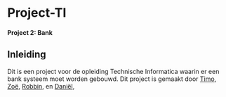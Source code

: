 # Project-TI
#### Project 2: Bank



## Inleiding
Dit is een project voor de opleiding Technische Informatica waarin er een bank systeem moet worden gebouwd. 
Dit project is gemaakt door [Timo](https://github.com/Timovdmeer115), [Zoë](https://github.com/okapifan), [Robbin](#), en [Daniël](https://github.com/Danielvdd1),
